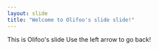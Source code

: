 ```yaml
---
layout: slide
title: "Welcome to Olifoo's slide slide!"
---
```

This is Olifoo's slide
Use the left arrow to go back!
